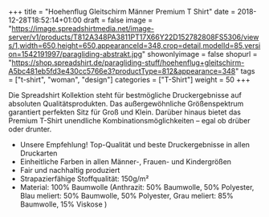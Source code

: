 +++
title = "Hoehenflug Gleitschirm Männer Premium T Shirt"
date = 2018-12-28T18:52:14+01:00
draft = false
image = "https://image.spreadshirtmedia.net/image-server/v1/products/T812A348PA3811PT17X66Y22D152782808FS5306/views/1,width=650,height=650,appearanceId=348,crop=detail,modelId=85,version=1542191997/paragliding-abstrakt.jpg"
showonlyimage = false
shopurl = "https://shop.spreadshirt.de/paragliding-stuff/hoehenflug+gleitschirm-A5bc481eb5fd3e430cc5766e3?productType=812&appearance=348"
tags = ["t-shirt", "woman", "design"]
categories = ["T-Shirt"]
weight = 50
+++

Die Spreadshirt Kollektion steht f&#xFC;r bestm&#xF6;gliche Druckergebnisse auf absoluten Qualit&#xE4;tsprodukten. Das au&#xDF;ergew&#xF6;hnliche Gr&#xF6;&#xDF;enspektrum garantiert perfekten Sitz f&#xFC;r Gro&#xDF; und Klein. 
Dar&#xFC;ber hinaus bietet das Premium T-Shirt unendliche Kombinationsm&#xF6;glichkeiten &#x2013; egal ob dr&#xFC;ber oder drunter.
<ul class="listMCE">
<li>Unsere Empfehlung! Top-Qualit&#xE4;t und beste Druckergebnisse in allen Druckarten</li>
<li>Einheitliche Farben in allen M&#xE4;nner-, Frauen- und Kindergr&#xF6;&#xDF;en</li>
<li>Fair und nachhaltig produziert </li>
<li>Strapazierf&#xE4;hige Stoffqualit&#xE4;t: 150g/m&#xB2;</li>
<li>Material: 100% Baumwolle (Anthrazit: 50% Baumwolle, 50% Polyester, Blau meliert: 50% Baumwolle, 50% Polyester, Grau meliert: 85% Baumwolle, 15% Viskose )</li>
</ul>